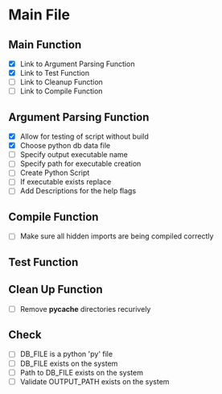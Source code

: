 # Main File
## Main Function
- [x] Link to Argument Parsing Function
- [x] Link to Test Function
- [ ] Link to Cleanup Function
- [ ] Link to Compile Function
  
## Argument Parsing Function
- [x] Allow for testing of script without build
- [x] Choose python db data file
- [ ] Specify output executable name
- [ ] Specify path for executable creation
- [ ] Create Python Script
- [ ] If executable exists replace
- [ ] Add Descriptions for the help flags

## Compile Function
- [ ] Make sure all hidden imports are being compiled correctly

## Test Function

## Clean Up Function
- [ ] Remove __pycache__ directories recurively

## Check
- [ ] DB_FILE is a python 'py' file
- [ ] DB_FILE exists on the system
- [ ] Path to DB_FILE exists on the system
- [ ] Validate OUTPUT_PATH exists on the system